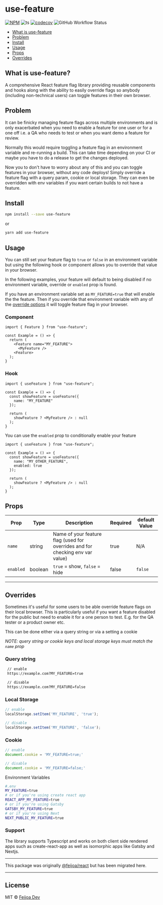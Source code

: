 # use-feature

[![NPM](https://img.shields.io/npm/v/use-feature.svg)](https://www.npmjs.com/package/use-feature) ![ts](https://badgen.net/badge/-/TypeScript/blue?icon=typescript&label) [![codecov](https://codecov.io/gh/feijoa-dev/use-feature/branch/main/graph/badge.svg?token=ABVLM7PCDG)](https://codecov.io/gh/feijoa-dev/use-feature) ![GitHub Workflow Status](https://img.shields.io/github/actions/workflow/status/feijoa-dev/use-feature/publish.yml) 

- [What is use-feature](#what-is-use-feature)
- [Problem](#problem)
- [Install](#install)
- [Usage](#usage)
- [Props](#props)
- [Overrides](#overrides)

## What is use-feature?
A comprehensive React feature flag library providing reusable components and hooks along with the ability to easily override flags so anybody (including non-technical users) can toggle features in their own browser.

## Problem

It can be finicky managing feature flags across multiple environments and is only exacerbated when you need to enable a feature for one user or for a one off i.e. a QA who needs to test or when you want demo a feature for review. 

Normally this would require toggling a feature flag in an environment variable and re-running a build. This can take time depending on your CI or maybe you have to do a release to get the changes deployed.

Now you to don't have to worry about any of this and you can toggle features in your browser, without any code deploys! Simply override a feature flag with a query param, cookie or local storage. They can even be overridden with env variables if you want certain builds to not have a feature.

## Install

```bash
npm install --save use-feature
```
or
```bash
yarn add use-feature
```

## Usage

You can still set your feature flag to `true` or `false` in an environment variable but using the following hook or component allows you to override that value in your browser.

In the following examples, your feature will default to being disabled if no environment variable, override or `enabled` prop is found. 

If you have an environment variable set as `MY_FEATURE=true` that will enable the the feature. Then if you override that environment variable with any of the [override options](#overrides) it will toggle feature flag in your browser.

### Component
```tsx
import { Feature } from "use-feature";

const Example = () => {
  return (
    <Feature name="MY_FEATURE">
      <MyFeature />
    <Feature>
  );
}
```

### Hook

```tsx
import { useFeature } from "use-feature";

const Example = () => {
  const showFeature = useFeature({
    name: "MY_FEATURE"
  });

  return (
    showFeature ? <MyFeature /> : null
  );
}
```

You can use the `enabled` prop to conditionally enable your feature

```tsx
import { useFeature } from "use-feature";

const Example = () => {
  const showFeature = useFeature({
    name: "MY_OTHER_FEATURE",
    enabled: true
  });

  return (
    showFeature ? <MyFeature /> : null
  );
}
```

## Props

| Prop            | Type        | Description                                                                     | Required | default Value  |
| ------------    | ----------- | -------------------------------------------------------                         | ---------| ---------|
| `name`          | string      | Name of your feature flag (used for overrides and for checking env var value)   | true     | N/A      |
| `enabled`       | boolean     | `true` = show, `false` = hide                                                   | false    | `false`    |
-------------------------

## Overrides

Sometimes it's useful for some users to be able override feature flags on their local browser. This is particularly useful if you want a feature disabled for the public but need to enable it for a one person to test. E.g. for the QA tester or a product owner etc.

This can be done either via a query string or via a setting a cookie

*NOTE: query string or cookie keys and local storage keys must match the `name` prop*

### Query string

```sh
 // enable
 https://example.com?MY_FEATURE=true

 // disable
 https://example.com?MY_FEATURE=false
```

### Local Storage

```js
// enable
localStorage.setItem('MY_FEATURE', 'true');

// disable
localStorage.setItem('MY_FEATURE', 'false');
```

### Cookie

```js
// enable
document.cookie = 'MY_FEATURE=true;'

// disable
document.cookie = 'MY_FEATURE=false;'
```

Environment Variables
```sh 
#.env
MY_FEATURE=true
# or if you're using create react app
REACT_APP_MY_FEATURE=true
# or if you're using Gatsby
GATSBY_MY_FEATURE=true
# or if you're using Next
NEXT_PUBLIC_MY_FEATURE=true
```

### Support

The library supports Typescript and works on both client side rendered apps such as create-react-app as well as isomorphic apps like Gatsby and Nextjs.

--- 
This package was originally [@feijoa/react](https://www.npmjs.com/package/@feijoa/react) but has been migrated here.

---

## License

MIT © [Feijoa Dev](https://github.com/feijoa-dev)
